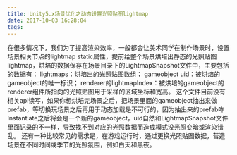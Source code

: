 ```yaml
---
title: Unity5.x场景优化之动态设置光照贴图lightmap
date: 2017-10-03 16:28:04
tags:
---
```

在很多情况下，我们为了提高渲染效率，一般都会让美术同学在制作场景时，设置场景相关节点的lightmap static属性，提前给整个场景烘培出静态的光照贴图lightmap，烘培的数据保存在场景目录下的LightmapSnapshot文件中，主要包括的数据有：
lightmaps：烘培出的光照贴图数组；
gameobject uid：被烘焙的gameobject的唯一标识；
renderer的lightmapIndex：被烘培的gameobject的renderer组件所指向的光照贴图用于采样的区域坐标和宽高。
这个文件目前没有相关api读写，如果你想烘培完场景之后，把场景里面的gameobject抽出来做prefab，等切换玩场景之后再用于动态加载是不可行的，因为抽出来的prefab咋Instantiate之后将会是一个新的gameobject，uid自然和LightmapSnapshot文件里面记录的不一样，导致找不到对应的光照数据而造成模式没光照变暗或渲染错乱。
还有一种比较常见的需求是，在游戏运行时，通过更换光照贴图数据，营造场景在不同时间或季节的光照氛围，例如白天和黑夜。

